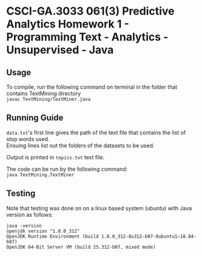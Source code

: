 # CSCI-GA.3033 061(3) Predictive Analytics Homework 1 - Programming Text - Analytics - Unsupervised - Java

## Usage  
To compile, run the following command on terminal in the folder that contains TextMining directory  
```javac TextMining/TextMiner.java```

## Running Guide
```data.txt```'s first line gives the path of the text file that contains the list of stop words used.  
Ensuing lines list out the folders of the datasets to be used.

Output is printed in ```topics.txt``` text file.

The code can be run by the following command:  
```java TextMining.TextMiner```

## Testing
Note that testing was done on on a linux based system (ubuntu) with Java version as follows:
```
java -version
openjdk version "1.8.0_312"
OpenJDK Runtime Environment (build 1.8.0_312-8u312-b07-0ubuntu1~18.04-b07)
OpenJDK 64-Bit Server VM (build 25.312-b07, mixed mode)
```